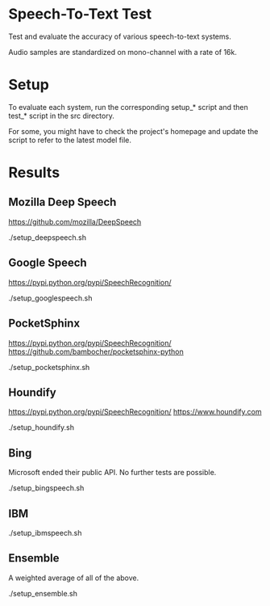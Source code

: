 Speech-To-Text Test
===================

Test and evaluate the accuracy of various speech-to-text systems.

Audio samples are standardized on mono-channel with a rate of 16k.

# Setup

To evaluate each system, run the corresponding setup_* script and then test_* script in the src directory.

For some, you might have to check the project's homepage and update the script to refer to the latest model file.

# Results

Mozilla Deep Speech
-------------------

https://github.com/mozilla/DeepSpeech

./setup_deepspeech.sh

Google Speech
-------------

https://pypi.python.org/pypi/SpeechRecognition/

./setup_googlespeech.sh

PocketSphinx
------------

https://pypi.python.org/pypi/SpeechRecognition/
https://github.com/bambocher/pocketsphinx-python

./setup_pocketsphinx.sh

Houndify
--------

https://pypi.python.org/pypi/SpeechRecognition/
https://www.houndify.com

./setup_houndify.sh

Bing
----

Microsoft ended their public API. No further tests are possible.

./setup_bingspeech.sh

IBM
---

./setup_ibmspeech.sh

Ensemble
--------

A weighted average of all of the above.

./setup_ensemble.sh
